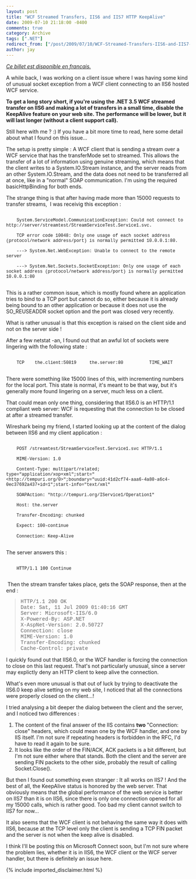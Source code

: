 ```yaml
---
layout: post
title: "WCF Streamed Transfers, IIS6 and IIS7 HTTP KeepAlive"
date: 2009-07-10 21:18:00 -0400
comments: true
category: Archive
tags: [".NET"]
redirect_from: ["/post/2009/07/10/WCF-Streamed-Transfers-IIS6-and-IIS7-HTTP-KeepAlive", "/post/2009/07/10/wcf-streamed-transfers-iis6-and-iis7-http-keepalive"]
author: jay
---
```

<!-- more -->
<p>
<a href="http://blogs.codes-sources.com/jay/archive/2009/07/11/wcf-transferts-streamed-iis6-et-iis7-http-keepalive.aspx" target="_blank"><em>Ce billet est disponible en francais.</em></a> 
</p>
<p>
A while back, I was working on a client issue where I was having some kind of unusual socket exception from a WCF client connecting to an IIS6 hosted WCF service. 
</p>
<p>
<strong>To get a long story short, </strong><strong>if you&#39;re using the .NET 3.5 WCF streamed transfer on IIS6 and making a lot of transfers in a small time, disable the KeepAlive feature on your web site. The performance will be lower, but it will last longer (without a client support call). </strong>
</p>
<p>
Still here with me ? :) If you have a bit more time to read, here some detail about what I found on this issue... 
</p>
<p>
The setup is pretty simple : A WCF client that is sending a stream over a WCF service that has the transferMode set to streamed. This allows the transfer of a lot of information using genuine streaming, which means that the client writes to a System.IO.Stream instance, and the server reads from an other System.IO.Stream, and the data does not need to be transferred all at once, like in a &quot;normal&quot; SOAP communication. I&#39;m using the required basicHttpBinding for both ends.
</p>
<p>
The strange thing is that after having made more than 15000 requests to transfer streams,&nbsp; I was receivig this exception :
</p>
<p><code>
	<font face="courier new,courier">System.ServiceModel.CommunicationException: Could not connect to http://server/streamtest/StreamServiceTest.Service1.svc.<br />
	TCP error code 10048: Only one usage of each socket address (protocol/network address/port) is normally permitted 10.0.0.1:80.&nbsp; <br />
	---&gt; System.Net.WebException: Unable to connect to the remote server <br />
	---&gt; System.Net.Sockets.SocketException: Only one usage of each socket address (protocol/network address/port) is normally permitted 10.0.0.1:80</font>
	</code></p>
<p>
This is a rather common issue, which is mostly found where an application tries to bind to a TCP port but cannot do so, either because it is already being bound to an other application or because it does not use the SO_REUSEADDR socket option and the port was closed very recently.
</p>
<p>
What is rather unusual is that this exception is raised on the client side and not on the server side !
</p>
<p>
After a few netstat -an, I found out that an awful lot of sockets were lingering with the following state :
</p>
<p><code>
	<font face="courier new,courier">TCP&nbsp;&nbsp;&nbsp; the.client:50819&nbsp;&nbsp;&nbsp;&nbsp; the.server:80&nbsp;&nbsp;&nbsp;&nbsp;&nbsp;&nbsp;&nbsp;&nbsp;&nbsp; TIME_WAIT</font>
	</code></p>
<p>
There were something like 15000 lines of this, with incrementing numbers for the local port. This state is normal, it&#39;s meant to be that way, but it&#39;s generally more found lingering on a server, much less on a client. 
</p>
<p>
That could mean only one thing, considering that IIS6.0 is an HTTP/1.1 compliant web server: WCF is requesting that the connection to be closed at after a streamed transfer.
</p>
<p>
Wireshark being my friend, I started looking up at the content of the dialog between IIS6 and my client application : 
</p>
<p><code>
	<font face="courier new,courier">POST /streamtest/StreamServiceTest.Service1.svc HTTP/1.1<br />
	MIME-Version: 1.0<br />
	Content-Type: multipart/related; type=&quot;application/xop+xml&quot;;start=&quot;&lt;http://tempuri.org/0&gt;&quot;;boundary=&quot;uuid:41d2cf74-aaa6-4a80-a6c4-0ec37692a437+id=1&quot;;start-info=&quot;text/xml&quot;<br />
	SOAPAction: &quot;http://tempuri.org/IService1/Operation1&quot;<br />
	Host: the.server<br />
	Transfer-Encoding: chunked<br />
	Expect: 100-continue<br />
	Connection: Keep-Alive</font> 
	</code></p>
<p>
The server answers this : 
</p>
<p><code>
	HTTP/1.1 100 Continue 
	</code></p>
<p>
&nbsp;Then the stream transfer takes place, gets the SOAP response, then at the end :
</p>
<blockquote>
	<font face="courier new,courier">HTTP/1.1 200 OK<br />
	Date: Sat, 11 Jul 2009 01:40:16 GMT<br />
	Server: Microsoft-IIS/6.0<br />
	X-Powered-By: ASP.NET<br />
	X-AspNet-Version: 2.0.50727<br />
	Connection: close<br />
	MIME-Version: 1.0<br />
	Transfer-Encoding: chunked<br />
	Cache-Control: private</font><br />
</blockquote>
<p>
I quickly found out that IIS6.0, or the WCF handler is forcing the connection to close on this last request. That&#39;s not particularly unusual, since a server may explictly deny an HTTP client to keep alive the connection.
</p>
<p>
What&#39;s even more unusual is that out of luck by trying to deactivate the IIS6.0 keep alive setting on my web site, I noticed that all the connections were properly closed on the client...!
</p>
<p>
I tried analysing a bit deeper the dialog between the client and the server, and I noticed two differences :
</p>
<ol>
	<li>The content of the final answer of the IIS contains <strong>two </strong>&quot;Connection: close&quot; headers, which could mean one by the WCF handler, and one by IIS itself. I&#39;m not sure if repeating headers is forbidden in the RFC, I&#39;d have to read it again to be sure.</li>
	<li>It looks like the order of the FIN/ACK, ACK packets is a bit different, but I&#39;m not sure either where that stands. Both the client and the server are sending FIN packets to the other side, probably the result of calling Socket.Close().<br />
	</li>
</ol>
<p>
But then I found out something even stranger : It all works on IIS7 ! And the best of all, the KeepAlive status is honored by the web server. That obviously means that the global performance of the web service is better on IIS7 than it is on IIS6, since there is only one connection opened for all my 15000 calls, which is rather good. Too bad my client cannot switch to IIS7 for now...
</p>
<p>
It also seems that the WCF client is not behaving the same way it does with IIS6, because at the TCP level only the client is sending a TCP FIN packet and the server is not when the keep alive is disabled.
</p>
<p>
I think I&#39;ll be posting this on Microsoft Connect soon, but I&#39;m not sure where the problem lies, whether it is in IIS6, the WCF
client or the WCF server handler, but there is definitely an issue here. 
</p>

{% include imported_disclaimer.html %}
